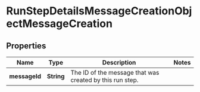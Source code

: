

# RunStepDetailsMessageCreationObjectMessageCreation


## Properties

| Name | Type | Description | Notes |
|------------ | ------------- | ------------- | -------------|
|**messageId** | **String** | The ID of the message that was created by this run step. |  |



